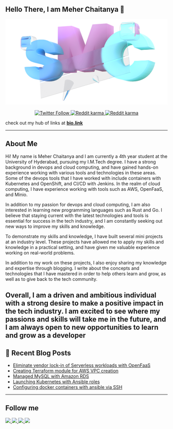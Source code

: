 ## Hello There, I am Meher Chaitanya 👋 
<p align="center">
  <img alt="Hello There" src="./smc_cropped.png"  />
</p>
<p align="center">
   <a href="https://twitter.com/smc181002">
     <img alt="Twitter Follow" src="https://img.shields.io/twitter/follow/smc181002?style=for-the-badge&color=09f&logo=twitter&label=@smc181002">
  </a>
   <a href="https://www.reddit.com/user/smc181002">
     <img alt="Reddit karma" src="https://img.shields.io/reddit/user-karma/combined/smc181002?style=for-the-badge">
  </a>
   <a href="https://github.com/smc181002">
     <img alt="Reddit karma" src="https://img.shields.io/github/watchers/smc181002/smc181002?label=github%20watchers&style=for-the-badge">
   </a>
</p>

check out my hub of links at [**bio.link**](https://smc181002.bio.link/)

---

## About Me

Hi! My name is Meher Chaitanya and I am currently a 4th year student at the University of Hyderabad, pursuing my I.M.Tech degree. I have a strong background in devops and cloud computing, and have gained hands-on experience working with various tools and technologies in these areas. Some of the devops tools that I have worked with include containers with Kubernetes and OpenShift, and CI/CD with Jenkins. In the realm of cloud computing, I have experience working with tools such as AWS, OpenFaaS, and Minio.

In addition to my passion for devops and cloud computing, I am also interested in learning new programming languages such as Rust and Go. I believe that staying current with the latest technologies and tools is essential for success in the tech industry, and I am constantly seeking out new ways to improve my skills and knowledge.

To demonstrate my skills and knowledge, I have built several mini projects at an industry level. These projects have allowed me to apply my skills and knowledge in a practical setting, and have given me valuable experience working on real-world problems.

In addition to my work on these projects, I also enjoy sharing my knowledge and expertise through blogging. I write about the concepts and technologies that I have mastered in order to help others learn and grow, as well as to give back to the tech community.

Overall, I am a driven and ambitious individual with a strong desire to make a positive impact in the tech industry. I am excited to see where my passions and skills will take me in the future, and I am always open to new opportunities to learn and grow as a developer
---

## 📕 Recent Blog Posts

<!-- BLOG-POST-LIST:START -->
- [Eliminate vendor lock-in of Serverless workloads with OpenFaaS](https://awstip.com/eliminate-vendor-lock-in-of-serverless-workloads-with-openfaas-474807383ce1?source=rss-ee5d12b9cb1a------2)
- [Creating Terraform module for AWS VPC creation](https://smc181002.medium.com/creating-terraform-module-for-aws-vpc-creation-fa2e5d0f3e3e?source=rss-ee5d12b9cb1a------2)
- [Managed MySQL with Amazon RDS](https://smc181002.medium.com/managed-mysql-with-amazon-rds-a56f7fab8b55?source=rss-ee5d12b9cb1a------2)
- [Launching Kubernetes with Ansible roles](https://smc181002.medium.com/launching-kubernetes-with-ansible-roles-5f53b91d8f20?source=rss-ee5d12b9cb1a------2)
- [Configuring docker containers with ansible via SSH](https://smc181002.medium.com/configuring-docker-containers-with-ansible-via-ssh-b7eb5b672b27?source=rss-ee5d12b9cb1a------2)
<!-- BLOG-POST-LIST:END -->

---

## Follow me
<a href="https://twitter.com/smc181002">
  <img src="https://img.icons8.com/fluent/48/000000/twitter.png"/>
</a>
<a href="https://www.linkedin.com/in/meher-chaitanya-341567193/">
  <img src="https://img.icons8.com/color/48/000000/linkedin.png"/>
</a>
<a href="https://www.instagram.com/smc181002/">  
  <img src="https://img.icons8.com/fluent/48/000000/instagram-new.png"/>
</a>
<a href="https://www.reddit.com/user/smc181002/">  
  <img src="https://img.icons8.com/color/48/000000/reddit.png"/>
</a>
